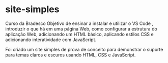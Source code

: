 # site-simples

Curso da Bradesco 
Objetivo de ensinar a instalar e utilizar o VS Code , introduzir o que há em uma página Web, como configurar a estrutura do aplicação Web, adicionando um HTML básico, aplicando estilos CSS e adicionando interatividade com JavaScript.

Foi criado um site simples de prova de conceito para demonstrar o suporte para temas claros e escuros usando HTML, CSS e JavaScript.
